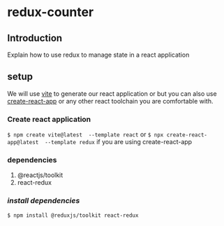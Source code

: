 # redux-counter

## Introduction

Explain how to use redux to manage state in a react application
 
## setup
We will use [vite](https://vitejs.dev/) to generate our react application or but you can also use  [create-react-app](https://create-react-app.dev/) or any other react toolchain you are comfortable with.

### **Create react application**

<code>$ npm create vite@latest <appName> --template react</code>  or  <code>$ npx create-react-app@latest <appName> --template redux</code> if you are using create-react-app
 
 ### dependencies
1. @reactjs/toolkit
2. react-redux 

### *install dependencies*
 <code>$ npm install @reduxjs/toolkit react-redux</code>
